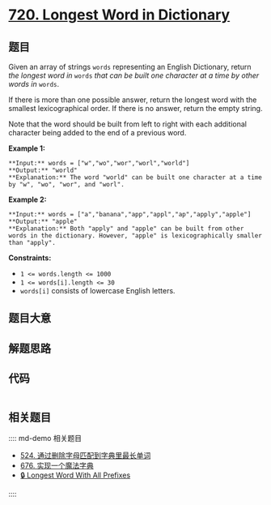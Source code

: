 # [720. Longest Word in Dictionary](https://leetcode.com/problems/longest-word-in-dictionary)

## 题目

Given an array of strings `words` representing an English Dictionary, return
_the longest word in_ `words` _that can be built one character at a time by
other words in_ `words`.

If there is more than one possible answer, return the longest word with the
smallest lexicographical order. If there is no answer, return the empty
string.

Note that the word should be built from left to right with each additional
character being added to the end of a previous word.



**Example 1:**

    
    
    **Input:** words = ["w","wo","wor","worl","world"]
    **Output:** "world"
    **Explanation:** The word "world" can be built one character at a time by "w", "wo", "wor", and "worl".
    

**Example 2:**

    
    
    **Input:** words = ["a","banana","app","appl","ap","apply","apple"]
    **Output:** "apple"
    **Explanation:** Both "apply" and "apple" can be built from other words in the dictionary. However, "apple" is lexicographically smaller than "apply".
    



**Constraints:**

  * `1 <= words.length <= 1000`
  * `1 <= words[i].length <= 30`
  * `words[i]` consists of lowercase English letters.


## 题目大意

## 解题思路

## 代码

```javascript

```

## 相关题目

:::: md-demo 相关题目
- [524. 通过删除字母匹配到字典里最长单词](https://leetcode.com/problems/longest-word-in-dictionary-through-deleting)
- [676. 实现一个魔法字典](https://leetcode.com/problems/implement-magic-dictionary)
- [🔒 Longest Word With All Prefixes](https://leetcode.com/problems/longest-word-with-all-prefixes)

::::
